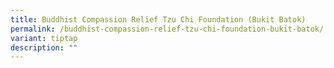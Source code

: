 ```yaml
---
title: Buddhist Compassion Relief Tzu Chi Foundation (Bukit Batok)
permalink: /buddhist-compassion-relief-tzu-chi-foundation-bukit-batok/
variant: tiptap
description: ""
---
```

